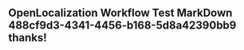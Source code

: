 <properties
ms.topic="hero-topic"
ms.test1="hero-topic"
ms.test2="test"/>

## OpenLocalization Workflow Test MarkDown 488cf9d3-4341-4456-b168-5d8a42390bb9 thanks!
